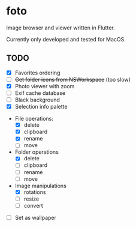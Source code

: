 # foto

Image browser and viewer written in Flutter.

Currently only developed and tested for MacOS.

## TODO

- [x] Favorites ordering
- [ ] ~~Get folder icons from NSWorkspace~~ (too slow)
- [x] Photo viewer with zoom
- [ ] Exif cache database
- [ ] Black background
- [x] Selection info palette
- File operations:
  - [x] delete
  - [x] clipboard
  - [x] rename
  - [ ] move
- Folder operations
  - [x] delete
  - [ ] clipboard
  - [ ] rename
  - [ ] move
- Image manipulations
  - [x] rotations
  - [ ] resize
  - [ ] convert
- [ ] Set as wallpaper

